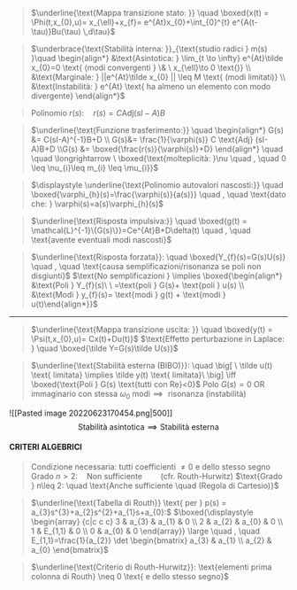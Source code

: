 > $\underline{\text{Mappa transizione stato: }} \quad  \boxed{x(t) = \Phi(t,x_{0},u)= x_{\ell}+x_{f}= e^{At}x_{0}+\int_{0}^{t} e^{A(t-\tau)}Bu(\tau) \,d\tau}$ 

> $\underbrace{\text{Stabilità interna: }}_{\text{studio radici } m(s) }\quad \begin{align*} &\text{Asintotica: }  \lim_{t \to \infty} e^{At}\tilde x_{0}=0 \text{ (modi convergenti } \& \  x_{\ell}\to 0 \text{)} \\ &\text{Marginale: }  ||e^{At}\tilde x_{0} || \leq M \text{ (modi limitati)} \\ &\text{Instabilità: }  e^{At} \text{ ha almeno un elemento con modo divergente} \end{align*}$

> $\text{Polinomio } r(s): \quad r(s) = C \text{Adj}(sI-A)B$

> $\underline{\text{Funzione trasferimento:}} \quad \begin{align*} G(s) &= C(sI-A)^{-1}B+D \\ G(s)&= \frac{1}{\varphi(s)} C \text{Adj} (sI-A)B+D \\G(s) &= \boxed{\frac{r(s)}{\varphi(s)}+D} \end{align*} \quad \quad \longrightarrow \ \boxed{\text{molteplicità: }\nu  \quad , \quad 0 \leq \nu_{i}\leq m_{i} \leq \mu_{i}}$

> $\displaystyle \underline{\text{Polinomio autovalori nascosti:}} \quad \boxed{\varphi_{h}(s)=\frac{\varphi(s)}{a(s)}}  \quad , \quad \text{dato che: } \varphi(s)=a(s)\varphi_{h}(s)$


> $\underline{\text{Risposta impulsiva:}} \quad \boxed{g(t) = \mathcal{L}^{-1}\{G(s)\}}=Ce^{At}B+D\delta(t)  \quad , \quad \text{avente eventuali modi nascosti}$

> $\underline{\text{Risposta forzata}}: \quad  \boxed{Y_{f}(s)=G(s)U(s)}  \quad , \quad \text{causa semplificazioni/risonanza se poli non disgiunti}$
> 	$\text{No semplificazioni } \implies \boxed{\begin{align*} &\text{Poli } Y_{f}(s)\ \ =\text{poli } G(s)+ \text{poli } u(s) \\ &\text{Modi } y_{f}(s)= \text{modi } g(t) + \text{modi } u(t)\end{align*}}$

---
> $\underline{\text{Mappa transizione uscita: }} \quad  \boxed{y(t) = \Psi(t,x_{0},u)= Cx(t)+Du(t)}$
> 	$\text{Effetto perturbazione in Laplace: } \quad \boxed{\tilde Y=G(s)\tilde U(s)}$

> $\underline{\text{Stabilità esterna (BIBO)}}: \quad \big[ \ \tilde u(t) \text{ limitata} \implies \tilde y(t) \text{ limitata}\ \big] \iff \boxed{\text{Poli } G(s) \text{tutti con Re}<0}$
> 	$\text{Polo }G(s)=0 \text{ OR } \text{immaginario con stessa } \omega_{0} \text{ modi}  \implies \text{ risonanza (instabilità)}$

![[Pasted image 20220623170454.png|500]]
$$
\text{Stabilità asintotica} \implies \text{Stabilità esterna}
$$
#### CRITERI ALGEBRICI
> $\text{Condizione necessaria: } \text{tutti coefficienti } \neq 0 \text{ e dello stesso segno }$
> 	$\text{Grado } n>2: \quad  \text{Non sufficiente} \quad \quad \text{(cfr. Routh-Hurwitz)}$
> 	$\text{Grado } n\leq 2: \quad \text{Anche sufficiente \quad (Regola di Cartesio)}$

> $\underline{\text{Tabella di Routh}} \text{ per } p(s) = a_{3}s^{3}+a_{2}s^{2}+a_{1}s+a_{0}:$
$\boxed{\displaystyle \begin{array} {c|c c c} 3 & a_{3} & a_{1} & 0 \\ 2 & a_{2} & a_{0} & 0    \\ 1 & E_{1,1} & 0 \\ 0 & a_{0} & 0 \end{array}}  \large \quad , \quad E_{1,1}=\frac{1}{a_{2}} \det \begin{bmatrix} a_{3} & a_{1} \\ a_{2} & a_{0} \end{bmatrix}$

> $\underline{\text{Criterio di Routh-Hurwitz}}: \text{elementi prima colonna di Routh} \neq 0 \text{ e dello stesso segno}$


